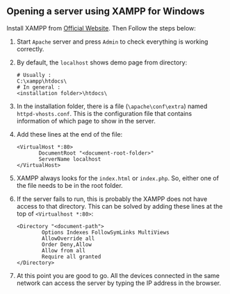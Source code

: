 ## Opening a server using XAMPP for Windows


Install XAMPP from [Official Website](https://www.apachefriends.org/index.html). Then Follow the steps below:

1. Start `Apache` server and press `Admin` to check everything is working correctly.

2. By default, the `localhost` shows demo page from directory:

   ```shell
   # Usually :
   C:\xampp\htdocs\
   # In general :
   <installation folder>\htdocs\
   ```

3. In the installation folder, there is a file (`\apache\conf\extra`) named `httpd-vhosts.conf`.
   This is the configuration file that contains information of which page to show in the server.

4. Add these lines at the end of the file:

   ``` shell
   <VirtualHost *:80>
          DocumentRoot "<document-root-folder>"
          ServerName localhost
   </VirtualHost>
   ```

5. XAMPP always looks for the `index.html` or `index.php`.  So, either one of the file needs to be in the root folder.

6. If the server fails to run, this is probably the XAMPP does not have access to that directory.
   This can be solved by adding these lines at the top of `<Virtualhost *:80>`:

   ```shell
   <Directory "<document-path">
           Options Indexes FollowSymLinks MultiViews
           AllowOverride all
           Order Deny,Allow
           Allow from all
           Require all granted
   </Directory>
   ```

7. At this point you are good to go. All the devices connected in the same network can access the server by typing the IP address in the browser.


